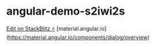 # angular-demo-s2iwi2s

[Edit on StackBlitz ⚡️](https://stackblitz.com/edit/angular-demo-s2iwi2s)
[material.angular.io] (https://material.angular.io/components/dialog/overview)